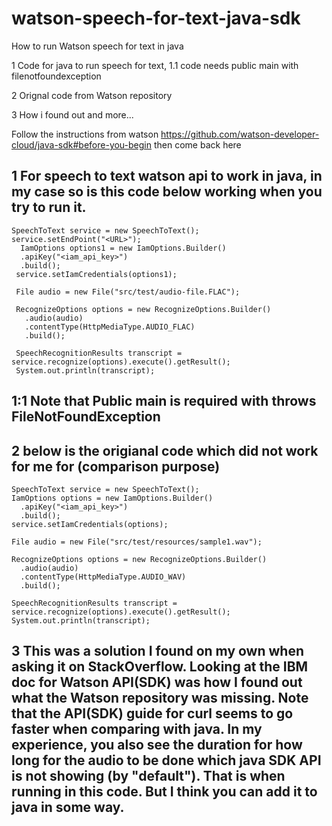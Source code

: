# watson-speech-for-text-java-sdk
How to run Watson speech for text in java

1 Code for java to run speech for text, 1.1 code needs public main with filenotfoundexception

2 Orignal code from Watson repository

3 How i found out and more...

Follow the instructions from watson https://github.com/watson-developer-cloud/java-sdk#before-you-begin then come back here

1 For speech to text watson api to work in java, in my case so is this code below working when you try to run it.
---------------------------------------------------------------------
```
SpeechToText service = new SpeechToText();
service.setEndPoint("<URL>");
  IamOptions options1 = new IamOptions.Builder()
  .apiKey("<iam_api_key>")
  .build();
 service.setIamCredentials(options1);

 File audio = new File("src/test/audio-file.FLAC");

 RecognizeOptions options = new RecognizeOptions.Builder()
   .audio(audio)
   .contentType(HttpMediaType.AUDIO_FLAC)
   .build();

 SpeechRecognitionResults transcript = service.recognize(options).execute().getResult();
 System.out.println(transcript);
```
1:1 Note that Public main is required with throws FileNotFoundException
-------------------------------------------------------------------
2 below is the origianal code which did not work for me for (comparison purpose)
----------------------------------------------------------------------------------------------
```
SpeechToText service = new SpeechToText();
IamOptions options = new IamOptions.Builder()
  .apiKey("<iam_api_key>")
  .build();
service.setIamCredentials(options);

File audio = new File("src/test/resources/sample1.wav");

RecognizeOptions options = new RecognizeOptions.Builder()
  .audio(audio)
  .contentType(HttpMediaType.AUDIO_WAV)
  .build();

SpeechRecognitionResults transcript = service.recognize(options).execute().getResult();
System.out.println(transcript);
```

3 This was a solution I found on my own when asking it on StackOverflow. Looking at the IBM doc for Watson API(SDK) was how I found out what the Watson repository was missing. Note that the API(SDK) guide for curl seems to go faster when comparing with java. In my experience, you also see the duration for how long for the audio to be done which java SDK API is not showing (by "default"). That is when running in this code. But I think you can add it to java in some way.
--------------------------------------------------------------
